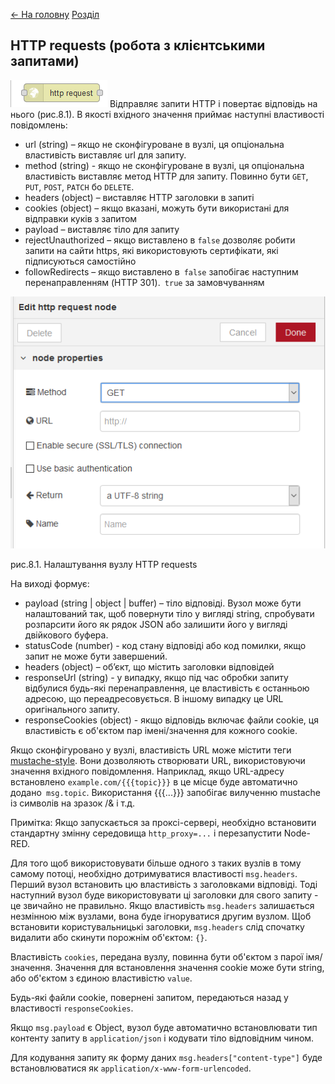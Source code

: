 [<- На головну](../)  [Розділ](README.md)

## HTTP requests (робота з клієнтськими запитами)

![img](media/http_request.png) Відправляє запити HTTP і повертає відповідь на нього (рис.8.1). В якості вхідного значення приймає наступні властивості повідомлень:

- url (string) – якщо не     сконфігуроване в вузлі, ця опціональна властивість виставляє url для запиту.
- method (string) - якщо не     сконфігуроване в вузлі, ця опціональна властивість виставляє метод HTTP для запиту. Повинно     бути `GET`,     `PUT`,     `POST`,     `PATCH`     бо `DELETE`.
- headers (object) – виставляє HTTP заголовки в запиті 
- cookies (object) – якщо вказані,     можуть бути використані для відправки куків з запитом
- payload – виставляє тіло для запиту
- rejectUnauthorized – якщо     виставлено в `false` дозволяє робити запити на сайти https, які     використовують сертифікати, які підписуються самостійно 
- followRedirects – якщо виставлено в` false`     запобігає наступним перенаправленням (HTTP 301).` true` за замовчуванням

![img](media/8_1.png)

рис.8.1. Налаштування вузлу HTTP requests

На виході формує:

- payload (string | object | buffer)     – тіло відповіді. Вузол може бути     налаштований так, щоб повернути тіло у вигляді string,     спробувати розпарсити його як рядок JSON або залишити його у вигляді     двійкового буфера. 
- statusCode (number)     - код стану відповіді або код     помилки, якщо запит не може бути завершений.
- headers (object) – об’єкт, що     містить заголовки відповідей 
- responseUrl (string)     - у випадку, якщо під час обробки запиту відбулися будь-які     перенаправлення, це властивість є останньою адресою, що переадресовується.     В іншому випадку це URL оригінального запиту.
- responseCookies (object)     - якщо відповідь включає файли cookie, ця властивість є об'єктом пар     імені/значення для кожного cookie.

Якщо сконфігуровано у вузлі, властивість URL може містити теги [mustache-style](http://mustache.github.io/mustache.5.html). Вони дозволяють створювати URL, використовуючи значення вхідного повідомлення. Наприклад, якщо URL-адресу встановлено `example.com/{{{topic}}}` в це місце буде автоматично додано` msg.topic`. Використання {{{...}}} запобігає вилученню mustache із символів на зразок /&  і т.д.

Примітка: Якщо запускається за проксі-сервері, необхідно встановити стандартну змінну середовища `http_proxy=...` і перезапустити Node-RED.

Для того щоб використовувати більше одного з таких вузлів в тому самому потоці, необхідно дотримуватися властивості `msg.headers`. Перший вузол встановить цю властивість з заголовками відповіді. Тоді наступний вузол буде використовувати ці заголовки для свого запиту - це звичайно не правильно. Якщо властивість `msg.headers` залишається незмінною між вузлами, вона буде ігноруватися другим вузлом. Щоб встановити користувальницькі заголовки, `msg.headers` слід спочатку видалити або скинути порожнім об'єктом: `{}`.

Властивість `cookies`, передана вузлу, повинна бути об'єктом з парої імя/значення. Значення для встановлення значення cookie може бути string, або об'єктом з єдиною властивістю `value`.

Будь-які файли cookie, повернені запитом, передаються назад у властивості `responseCookies`.

Якщо `msg.payload` є Object, вузол буде автоматично встановлювати тип контенту запиту в `application/json` і кодувати тіло відповідним чином.

Для кодування запиту як форму даних `msg.headers["content-type"]` буде встановлюватися як `application/x-www-form-urlencoded`.